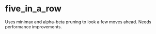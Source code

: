 # five_in_a_row

Uses minimax and alpha-beta pruning to look a few moves ahead. Needs performance improvements.

